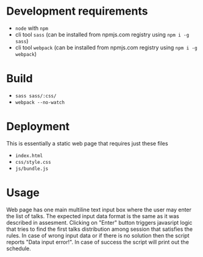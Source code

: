 # Development requirements
- `node` with `npm`
- cli tool `sass` (can be installed from npmjs.com registry using `npm i -g sass`)
- cli tool `webpack` (can be installed from npmjs.com registry using `npm i -g webpack`)

# Build
- `sass sass/:css/`
- `webpack --no-watch`

# Deployment
This is essentially a static web page that requires just these files
- `index.html`
- `css/style.css`
- `js/bundle.js`

# Usage
Web page has one main multiline text input box where the user may enter the list of talks.
The expected input data format is the same as it was described in assesment.
Clicking on "Enter" button triggers javasript logic that tries to find the first talks distribution among session that satisfies the rules.
In case of wrong input data or if there is no solution then the script reports "Data input error!".
In case of success the script will print out the schedule.
